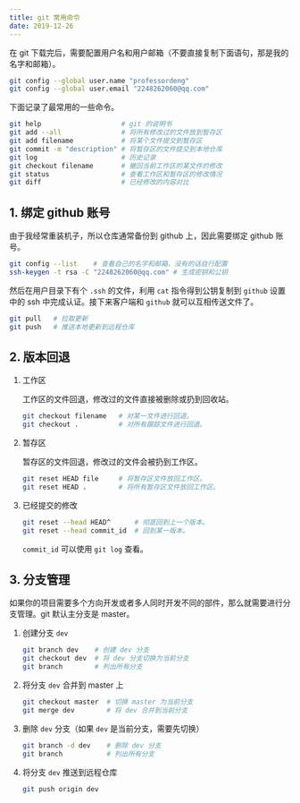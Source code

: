 ```yaml
---
title: git 常用命令
date: 2019-12-26
---
```


在 git 下载完后，需要配置用户名和用户邮箱（不要直接复制下面语句，那是我的名字和邮箱）。

```bash
git config --global user.name "professordeng"
git config --global user.email "2248262060@qq.com"
```

下面记录了最常用的一些命令。

```bash
git help                    # git 的说明书
git add --all               # 将所有修改过的文件放到暂存区
git add filename            # 将某个文件提交到暂存区
git commit -m "description" # 将暂存区的文件提交到本地仓库
git log                     # 历史记录
git checkout filename       # 撤回当前工作区的某文件的修改
git status                  # 查看工作区和暂存区的修改情况
git diff                    # 已经修改的内容对比
```

## 1. 绑定 github 账号

由于我经常重装机子，所以仓库通常备份到 github 上，因此需要绑定 github 账号。

```bash
git config --list    # 查看自己的名字和邮箱，没有的话自行配置
ssh-keygen -t rsa -C "2248262060@qq.com" # 生成密钥和公钥
```

然后在用户目录下有个 `.ssh` 的文件，利用 `cat` 指令得到公钥复制到 `github` 设置中的 ssh 中完成认证。接下来客户端和 `github` 就可以互相传送文件了。

```bash
git pull   # 拉取更新
git push   # 推送本地更新到远程仓库
```

## 2. 版本回退

1. 工作区

   工作区的文件回退，修改过的文件直接被删除或扔到回收站。

   ```bash
   git checkout filename   # 对某一文件进行回退。
   git checkout .          # 对所有跟踪文件进行回退。
   ```

2. 暂存区

   暂存区的文件回退，修改过的文件会被扔到工作区。

   ```bash
   git reset HEAD file     # 将暂存区文件放回工作区。
   git reset HEAD .        # 将所有暂存区文件放回工作区。
   ```

3. 已经提交的修改

   ```bash
   git reset --head HEAD^      # 彻底回到上一个版本。
   git reset --head commit_id  # 回到某一版本。
   ```

   `commit_id` 可以使用 `git log` 查看。

## 3. 分支管理

如果你的项目需要多个方向开发或者多人同时开发不同的部件，那么就需要进行分支管理。git 默认主分支是 master。

1. 创建分支 `dev`

   ```bash
   git branch dev    # 创建 dev 分支
   git checkout dev  # 将 dev 分支切换为当前分支
   git branch        # 列出所有分支
   ```

2. 将分支 `dev` 合并到 master 上

   ```bash
   git checkout master  # 切换 master 为当前分支
   git merge dev        # 将 dev 合并到当前分支
   ```

3. 删除 `dev` 分支（如果 `dev` 是当前分支，需要先切换）

   ```bash
   git branch -d dev    # 删除 dev 分支
   git branch           # 列出所有分支
   ```

4. 将分支 `dev` 推送到远程仓库

   ```bash
   git push origin dev
   ```

   